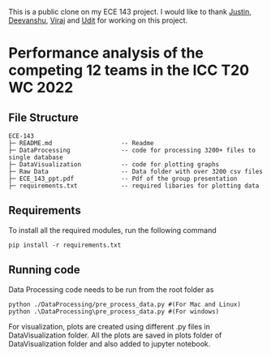 This is a public clone on my ECE 143 project. I would like to thank [Justin](https://github.com/jvolheim), [Deevanshu](https://github.com/DeevanshuGoyal), [Viraj](https://github.com/viraj-shah18) and [Udit](https://github.com/uiyengar322) for working on this project.


# Performance analysis of the competing 12 teams in the ICC T20 WC 2022

## File Structure<a name='file'></a>
```
ECE-143
├─ README.md                   -- Readme
├─ DataProcessing              -- code for processing 3200+ files to single database
├─ DataVisualization           -- code for plotting graphs
├─ Raw Data                    -- Data folder with over 3200 csv files
├─ ECE_143_ppt.pdf             -- Pdf of the group presentation
├─ requirements.txt            -- required libaries for plotting data
```


## Requirements<a name='require'></a>
To install all the required modules, run the following command
```
pip install -r requirements.txt
```


## Running code
Data Processing code needs to be run from the root folder as 
```
python ./DataProcessing/pre_process_data.py #(For Mac and Linux)
python .\DataProcessing\pre_process_data.py #(For windows)
```

For visualization, plots are created using different .py files in DataVisualization folder. All the plots are saved in plots folder of DataVisualization folder and also added to jupyter notebook. 
